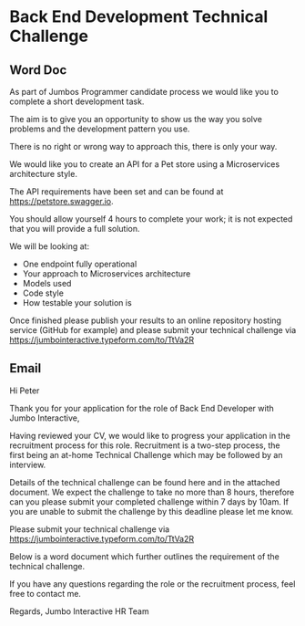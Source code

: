# Back End Development Technical Challenge

## Word Doc

As part of Jumbos Programmer candidate process we would like you to complete a short development task.

The aim is to give you an opportunity to show us the way you solve problems and the development pattern you use.

There is no right or wrong way to approach this, there is only your way.

We would like you to create an API for a Pet store using a Microservices architecture style.

The API requirements have been set and can be found at https://petstore.swagger.io.

You should allow yourself 4 hours to complete your work; it is not expected that you will provide a full solution.

We will be looking at:

* One endpoint fully operational
* Your approach to Microservices architecture
* Models used
* Code style
* How testable your solution is

Once finished please publish your results to an online repository hosting service (GitHub for example) and please submit your technical challenge via https://jumbointeractive.typeform.com/to/TtVa2R

## Email

Hi Peter

Thank you for your application for the role of Back End Developer with Jumbo Interactive,

Having reviewed your CV, we would like to progress your application in the recruitment process for this role. Recruitment is a two-step process, the first being an at-home Technical Challenge which may be followed by an interview.

Details of the technical challenge can be found here and in the attached document. We expect the challenge to take no more than 8 hours, therefore can you please submit your completed challenge within 7 days by 10am. If you are unable to submit the challenge by this deadline please let me know.

Please submit your technical challenge via https://jumbointeractive.typeform.com/to/TtVa2R

Below is a word document which further outlines the requirement of the technical challenge.

If you have any questions regarding the role or the recruitment process, feel free to contact me.
 
Regards,
Jumbo Interactive HR Team
